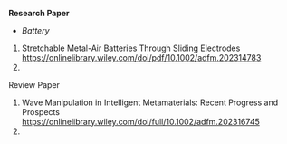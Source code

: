 **Research Paper**<br>
- *Battery*<br>
1. Stretchable Metal-Air Batteries Through Sliding Electrodes https://onlinelibrary.wiley.com/doi/pdf/10.1002/adfm.202314783
2. 

Review Paper
1. Wave Manipulation in Intelligent Metamaterials: Recent Progress and Prospects https://onlinelibrary.wiley.com/doi/full/10.1002/adfm.202316745
2. 
